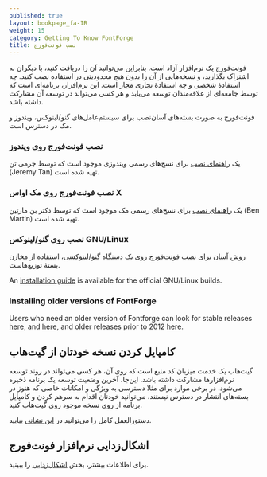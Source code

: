 ```yaml
---
published: true
layout: bookpage_fa-IR
weight: 15
category: Getting To Know FontForge
title: نصب فونت‌فورج
---
```


فونت‌فورج یک نرم‌افزار آزاد است.
بنابراین می‌توانید آن را دریافت کنید،
با دیگران به اشتراک بگذارید،
و نسخه‌هایی از آن را بدون هیچ محدودیتی در استفاده نصب کنید.
چه استفادهٔ شخصی و چه استفادهٔ تجاری مجاز است.
این نرم‌افزار، برنامه‌ای است که توسط جامعه‌ای از علاقه‌مندان توسعه می‌یابد و هر کسی می‌تواند در توسعه آن مشارکت داشته باشد.

فونت‌فورج به صورت بسته‌های آسان‌نصب برای سیستم‌عامل‌های گنو/لینوکس، ویندوز و مک در دسترس است.

### نصب فونت‌فورج روی ویندوز

یک
[راهنمای نصب](http://fontforge.github.io/en-US/downloads/windows/)
برای نسخ‌های رسمی ویندوزی موجود است که توسط جرمی تن (Jeremy Tan) تهیه شده است.

### نصب فونت‌فورج روی مک اواس X

یک
[راهنمای نصب](http://fontforge.github.io/en-US/downloads/mac/)
برای نسخ‌های رسمی مک موجود است که توسط دکتر بن مارتین (Ben Martin) تهیه شده است.

### نصب روی گنو/لینوکس GNU/Linux

روش آسان برای نصب فونت‌فورج روی یک دستگاه گنو/لینوکسی، استفاده از مخازن بستهٔ توزیع‌هاست.

An [installation guide](http://fontforge.github.io/en-US/downloads/gnulinux/) is available for the official GNU/Linux builds.

### Installing older versions of FontForge

Users who need an older version of Fontforge can look for stable releases
[here](https://github.com/fontforge/fontforge/releases), and
[here](https://sourceforge.net/projects/fontforgebuilds/), and older releases prior to 2012
[here](http://sourceforge.net/projects/fontforge/files/fontforge-executables/).

## کامپایل کردن نسخه خودتان از گیت‌هاب

گیت‌هاب یک خدمت میزبان کد منبع است که روی آن،
هر کسی می‌تواند در روند توسعه نرم‌افزارها مشارکت داشته باشد.
این‌جا، آخرین وضعیت توسعه یک برنامه ذخیره می‌شود.
در برخی موارد برای مثلا دسترسی به ویژگی و امکانات خاصی که هنوز در بسته‌های انتشار در دسترس نیستند،
می‌توانید خودتان اقدام به سرهم کردن و کامپایل برنامه از روی نسخه موجود روی گیت‌هاب کنید.

دستورالعمل کامل را می‌توانید در
[این نشانی](https://github.com/fontforge/fontforge/blob/master/INSTALL.md)
بیابید.

## اشکال‌زدایی نرم‌افزار فونت‌فورج

برای اطلاعات بیشتر، بخش
[اشکال‌زدایی](When_Things_Go_Wrong_With_Fontforge_Itself)
را ببینید.
